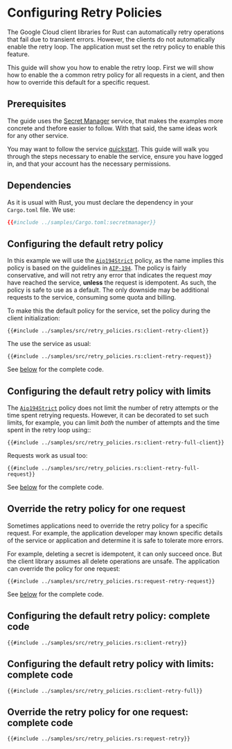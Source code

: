 <!-- 
Copyright 2025 Google LLC

Licensed under the Apache License, Version 2.0 (the "License");
you may not use this file except in compliance with the License.
You may obtain a copy of the License at

    https://www.apache.org/licenses/LICENSE-2.0

Unless required by applicable law or agreed to in writing, software
distributed under the License is distributed on an "AS IS" BASIS,
WITHOUT WARRANTIES OR CONDITIONS OF ANY KIND, either express or implied.
See the License for the specific language governing permissions and
limitations under the License.
-->

# Configuring Retry Policies

The Google Cloud client libraries for Rust can automatically retry operations
that fail due to transient errors. However, the clients do not automatically
enable the retry loop. The application must set the retry policy to enable
this feature.

This guide will show you how to enable the retry loop. First we will show how
to enable the a common retry policy for all requests in a cient, and then how
to override this default for a specific request.

## Prerequisites

The guide uses the [Secret Manager] service, that makes the examples more
concrete and thefore easier to follow. With that said, the same ideas work for
any other service.

You may want to follow the service [quickstart]. This guide will walk you
through the steps necessary to enable the service, ensure you have logged in,
and that your account has the necessary permissions.

## Dependencies

As it is usual with Rust, you must declare the dependency in your
`Cargo.toml` file. We use:

```toml
{{#include ../samples/Cargo.toml:secretmanager}}
```

## Configuring the default retry policy

In this example we will use the [`Aip194Strict`] policy, as the name implies
this policy is based on the guidelines in [`AIP-194`]. The policy is fairly
conservative, and will not retry any error that indicates the request *may* have
reached the service, **unless** the request is idempotent. As such, the policy
is safe to use as a default. The only downside may be additional requests to the
service, consuming some quota and billing.

To make this the default policy for the service, set the policy during the
client initialization:

```rust,ignore
{{#include ../samples/src/retry_policies.rs:client-retry-client}}
```

The use the service as usual:

```rust,ignore
{{#include ../samples/src/retry_policies.rs:client-retry-request}}
```

See [below](#configuring-the-default-retry-policy-complete-code)
for the complete code.

## Configuring the default retry policy with limits

The [`Aip194Strict`] policy does not limit the number of retry attempts or the
time spent retrying requests. However, it can be decorated to set such limits,
for example, you can limit *both* the number of attempts and the time spent in
the retry loop using::

```rust,ignore
{{#include ../samples/src/retry_policies.rs:client-retry-full-client}}
```

Requests work as usual too:

```rust,ignore
{{#include ../samples/src/retry_policies.rs:client-retry-full-request}}
```

See [below](#configuring-the-default-retry-policy-with-limits-complete-code)
for the complete code.

## Override the retry policy for one request

Sometimes applications need to override the retry policy for a specific request.
For example, the application developer may known specific details of the service
or application and determine it is safe to tolerate more errors.

For example, deleting a secret is idempotent, it can only succeed once. But the
client library assumes all delete operations are unsafe. The application can
override the policy for one request:

```rust,ignore
{{#include ../samples/src/retry_policies.rs:request-retry-request}}
```

See [below](#configuring-the-default-retry-policy-with-limits-complete-code)
for the complete code.

## Configuring the default retry policy: complete code

```rust,ignore
{{#include ../samples/src/retry_policies.rs:client-retry}}
```

## Configuring the default retry policy with limits: complete code

```rust,ignore
{{#include ../samples/src/retry_policies.rs:client-retry-full}}
```

## Override the retry policy for one request: complete code

```rust,ignore
{{#include ../samples/src/retry_policies.rs:request-retry}}
```

[quickstart]: https://cloud.google.com/secret-manager/docs/quickstart
[secret manager]: https://cloud.google.com/secret-manager
[`aip-194`]: https://aip.dev/194
[`aip194strict`]: https://docs.rs/google-cloud-gax/latest/google_cloud_gax/retry_policy/struct.Aip194Strict.html
